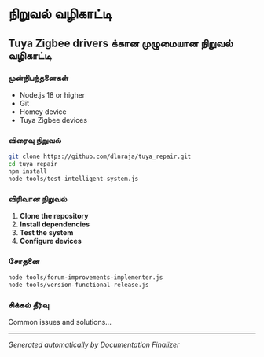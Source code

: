 # நிறுவல் வழிகாட்டி

## Tuya Zigbee drivers க்கான முழுமையான நிறுவல் வழிகாட்டி

### முன்நிபந்தனைகள்

- Node.js 18 or higher
- Git
- Homey device
- Tuya Zigbee devices

### விரைவு நிறுவல்

```bash
git clone https://github.com/dlnraja/tuya_repair.git
cd tuya_repair
npm install
node tools/test-intelligent-system.js
```

### விரிவான நிறுவல்

1. **Clone the repository**
2. **Install dependencies**
3. **Test the system**
4. **Configure devices**

### சோதனை

```bash
node tools/forum-improvements-implementer.js
node tools/version-functional-release.js
```

### சிக்கல் தீர்வு

Common issues and solutions...

---
*Generated automatically by Documentation Finalizer*
